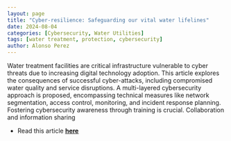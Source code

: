 ```yaml
---
layout: page
title: "Cyber-resilience: Safeguarding our vital water lifelines"
date: 2024-08-04
categories: [Cybersecurity, Water Utilities]
tags: [water treatment, protection, cybersecurity]
author: Alonso Perez
---
```

Water treatment facilities are critical infrastructure vulnerable to
cyber threats due to increasing digital technology adoption. This
article explores the consequences of successful cyber-attacks,
including compromised water quality and service disruptions. A
multi-layered cybersecurity approach is proposed, encompassing
technical measures like network segmentation, access control,
monitoring, and incident response planning. Fostering cybersecurity
awareness through training is crucial. Collaboration and information
sharing



  * Read this article [**<u>here</u>**](https://sway.cloud.microsoft/yg2zs9ShQox9ooZ3?authoringPlay=true&publish)
